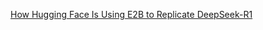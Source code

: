 [How Hugging Face Is Using E2B to Replicate DeepSeek-R1](https://e2b.dev/blog/how-hugging-face-is-using-e2b-to-replicate-deepseek-r1)

